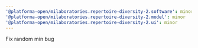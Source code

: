 ```yaml
---
'@platforma-open/milaboratories.repertoire-diversity-2.software': minor
'@platforma-open/milaboratories.repertoire-diversity-2.model': minor
'@platforma-open/milaboratories.repertoire-diversity-2.ui': minor
---
```


Fix random min bug
